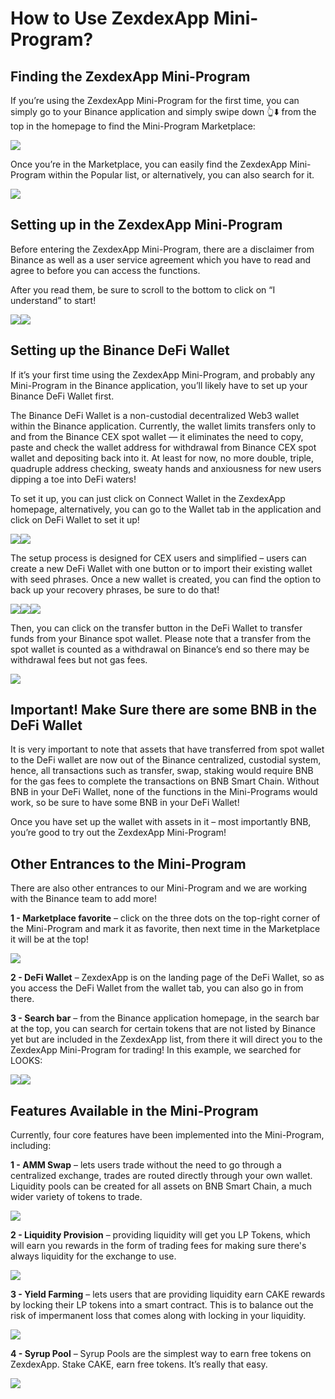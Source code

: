 # How to Use ZexdexApp Mini-Program?

## Finding the ZexdexApp Mini-Program

If you’re using the ZexdexApp Mini-Program for the first time, you can simply go to your Binance application and simply swipe down 👆⬇️ from the top in the homepage to find the Mini-Program Marketplace:

![](https://lh4.googleusercontent.com/xVDtwaX2VT61jjzz0u7HlNFCKHo\_uenCUdl7o15bH3fbhW8S53u3AtUHLX-E5JjvKm8HIf\_rouRbUCRfTDIRtP50WYYb9zsDHlD3Beembt3f7L8OEkS4doq8dtaXCpVyiHSFk17eEjbEv9pMmaxLcg0)

Once you’re in the Marketplace, you can easily find the ZexdexApp Mini-Program within the Popular list, or alternatively, you can also search for it.

![](https://lh3.googleusercontent.com/FPdXdr0AzYOHeEyKTmBxAXuaVcUZ7Mccj5CyBeu6qJIkvjwXZXrogyiC238tYVvHOqYCCtj2T8oKQSDBzJ5idKymPsiJfEV-jdq82ehjF6UciSlhRg9XKm1eJjkwxNjrmqgnjaH1wtXuwL2Doxa-vNI)

## Setting up in the ZexdexApp Mini-Program

Before entering the ZexdexApp Mini-Program, there are a disclaimer from Binance as well as a user service agreement which you have to read and agree to before you can access the functions.

After you read them, be sure to scroll to the bottom to click on “I understand” to start!

![](https://lh5.googleusercontent.com/g1bOPrn9pnL5TTk4taiNCCUUy56U9ZTChDCB7BI5gofpZMiJLc3iLl-iLHG97WCJRigBSCdz7FQF1LqT-7qgiddVyTBIXeLDyO7B4yuT2oZKuwJUDIYwVKbwfC-q8gJvS6t2S3T4zcPCVjkvnkpZalA)![](https://lh5.googleusercontent.com/EAQ9ygC-rr\_jvn4SE2ikGi6ldBrxATY4nxbbKsvMpGJUWKN4H3Pvk0wqnaNX1u6CV33TVMXBaUg0YCK0LFl9ESpQ7SKzYK1z9CjCj2Jy6zLOPlKySx5F3VFYLUeLH5isUe\_5EBdLDH6vxpgxoQFL1gw)

## Setting up the Binance DeFi Wallet

If it’s your first time using the ZexdexApp Mini-Program, and probably any Mini-Program in the Binance application, you’ll likely have to set up your Binance DeFi Wallet first.

The Binance DeFi Wallet is a non-custodial decentralized Web3 wallet within the Binance application. Currently, the wallet limits transfers only to and from the Binance CEX spot wallet — it eliminates the need to copy, paste and check the wallet address for withdrawal from Binance CEX spot wallet and depositing back into it. At least for now, no more double, triple, quadruple address checking, sweaty hands and anxiousness for new users dipping a toe into DeFi waters!

To set it up, you can just click on Connect Wallet in the ZexdexApp homepage, alternatively, you can go to the Wallet tab in the application and click on DeFi Wallet to set it up!

![](https://lh6.googleusercontent.com/7aiVAr\_OsJwFZc9z2GQ83vQrvAqxl6MHOIL\_cryu7m-V7lNpYcOYV-F0M30e-kloMUhgvzDoNr2w6tgBOu6ZRUVywXznaj7CwdKeKl9EoYwvcmdAMhS7Ss3-VMCC5XbzxW2O6lyMExUzYRw4PXFcnjw)![](https://lh6.googleusercontent.com/AcINKIHyDL76P2nS98B4nYvSuv6VY7uywCLh\_OzWahgX9La6tGQfEusw0CtKTd0AhR4Xwwp5syc\_\_KRMPhxeiR227d\_nv8EfZyvxLrBpK0SUn1QlngI39n9NrthkwFSYQ7Wa1UGiGm4hTeGTwTLEmLQ)

The setup process is designed for CEX users and simplified – users can create a new DeFi Wallet with one button or to import their existing wallet with seed phrases. Once a new wallet is created, you can find the option to back up your recovery phrases, be sure to do that!

![](https://lh4.googleusercontent.com/XLOIQ75QeM0JJ1i\_nCOhYn3fBpYR-atlh-S7f0q0lyS4UrB3wD22zdAQ9ULGz3FsWEvhPOyptx8RhMZmV4g6-mHf2mSafTxmZuIUDqarl8RUMjrXR-IKCvOND8SHdH8h6YKII1-xTg-\_gGACUDNjanI)![](https://lh3.googleusercontent.com/o03FdO3\_TDXGPihTAw6XxaYy2pBSSBUzDIBbLsx4TLXxmcNHIa92hLBikmqWTaQney24Bp8vV3w9YOpPEB2Y7srcLi5rVcjvp4g4M2quFspG0vL5h1Sbhnv6wO4JBPYNTjfBQh1V8VKWCrl21vM6DO0)![](https://lh4.googleusercontent.com/iSdbdnynUksjooLm8soSolCHTX8ZP48xBRUPMZOMiTZudvPXEHVmG-pJ-\_pJGk6xfsoHMOLI8EEibWvPH\_dH3bIjt9PGcho4kFy1\_8lycmdVgGlx7mQn3agqb2ipSral8wjv7NlCbMYgYx5OEIdcwQ0)

Then, you can click on the transfer button in the DeFi Wallet to transfer funds from your Binance spot wallet. Please note that a transfer from the spot wallet is counted as a withdrawal on Binance’s end so there may be withdrawal fees but not gas fees.

![](https://lh4.googleusercontent.com/u53X1V\_F7qDrLx9xLZBUUCUXKBUFhQbadVxK3RW1B6pgoKsabgFtDFYprE\_qxUtn6NTxx4j1Olls6VdutFX8f8142DQK5pn4xybTyipRZL07KOhtB\_py-9eI1Kyq2XiuWBHxrV48xp\_Fc4DuNZPDKn4)

## Important! Make Sure there are some BNB in the DeFi Wallet

It is very important to note that assets that have transferred from spot wallet to the DeFi wallet are now out of the Binance centralized, custodial system, hence, all transactions such as transfer, swap, staking would require BNB for the gas fees to complete the transactions on BNB Smart Chain. Without BNB in your DeFi Wallet, none of the functions in the Mini-Programs would work, so be sure to have some BNB in your DeFi Wallet!

Once you have set up the wallet with assets in it – most importantly BNB, you’re good to try out the ZexdexApp Mini-Program!

## Other Entrances to the Mini-Program

There are also other entrances to our Mini-Program and we are working with the Binance team to add more!

**1 - Marketplace favorite** – click on the three dots on the top-right corner of the Mini-Program and mark it as favorite, then next time in the Marketplace it will be at the top!

![](https://lh4.googleusercontent.com/qJ-1UtxFnj4jm2STF8l2s-fWgIMoZPrbUmYkA\_UExUhF6l-mf6IcRVSS1e9QIYUAQr-AQ1RX4vRfq3cmdEwuZ5sqk6uN5KKmKpxm-1FpwL2mmlZVeDLzB4GxunkNyKz3FAu\_9FsHbzBHVK6q\_XkIP0c)

**2 - DeFi Wallet** – ZexdexApp is on the landing page of the DeFi Wallet, so as you access the DeFi Wallet from the wallet tab, you can also go in from there.&#x20;

**3 - Search bar** – from the Binance application homepage, in the search bar at the top, you can search for certain tokens that are not listed by Binance yet but are included in the ZexdexApp list, from there it will direct you to the ZexdexApp Mini-Program for trading! In this example, we searched for LOOKS:

![](https://lh3.googleusercontent.com/nsMXS-XuSBeV-vlNMuwbWBn6nG5SEVrsa-jWsKIuiPcBXgPm6-i2HkXGCGYZz3SegcA8-s7bU8zUL7dJfO5i7ovefQ8NiLZ906dn91mNIVz2XffvQjblLKSylxcCmE-pWcVBssz4UTJ9AxU3t2GUO2M)![](https://lh5.googleusercontent.com/yq8gIJxkI2TD3wDsMzKXS\_9Iwb-kz6F5xQNnpCZnEBC8M3X6NlJkCJ-xyCO4yeyDknkkqCNnW3Vg0xdJdlV\_7WBnTmZLTblV7C4rOnHd9wZPSUIk6dMOrTGc7JtakG1Zqi4UDl2uneOHNosi7k492ns)

## Features Available in the Mini-Program

Currently, four core features have been implemented into the Mini-Program, including:

**1 - AMM Swap** – lets users trade without the need to go through a centralized exchange, trades are routed directly through your own wallet. Liquidity pools can be created for all assets on BNB Smart Chain, a much wider variety of tokens to trade.

![](https://lh4.googleusercontent.com/29UK87CLSQ1mkD41fZ36Ayx7hX\_gKIxwUQgPCIeLLHo279elzP7odSw2IIAn2CSDYE3vHMgyadD-tAbzysQe3nCE8vP8H6EHGZJzHyp8EJCWsJ0rWNisELF6JnksBp8lIYpHanRT\_-jlZA-EezVQRIk)

**2 - Liquidity Provision** – providing liquidity will get you LP Tokens, which will earn you rewards in the form of trading fees for making sure there's always liquidity for the exchange to use.

![](https://lh6.googleusercontent.com/D0RlhpDLIEDJ9JWr6VzzxvyKvGvLo5gCSq0Ll66vfqCceLYG9YqUFL4hlt8N4yEtYV4jH0Z9HvgBgBI7oyHz2vsEgN7bcorW22osyYW\_8pEDj0kxecN16CVrnwyAKuodtc11nhkjHv4Rw8PVrWSxUqQ)

**3 - Yield Farming** – lets users that are providing liquidity earn CAKE rewards by locking their LP tokens into a smart contract. This is to balance out the risk of impermanent loss that comes along with locking in your liquidity.

![](https://lh5.googleusercontent.com/kQ4NsAQ9G6uHSKnbRW3eKRrO9kc1i7P3LZgSMxq72uZErIlxRZyfzVXwI8VV-tusvnjlULcHQBt0DeqBk4klrQbQ1y5jF9srbn85jNCKAp9Xj-aQgMtsX7MmRYiCHG7u8XJ7Dd7rR5PmRSYK-39gxwU)

**4 - Syrup Pool** – Syrup Pools are the simplest way to earn free tokens on ZexdexApp. Stake CAKE, earn free tokens. It’s really that easy.

![](https://lh4.googleusercontent.com/v-20iAeKRe6umVYydaaFszUFuj01m8wW7g4Bsl-LLq5abfyGrBRjJGFeHQP8BfG5iKPhPmTXSf-TOQDo1Tij5952B3i4VO\_vHhZoLQ3kllsD8fqsP-vIbd3BrB4eu8yB7HtedbaJP9H4-NBHWl2t\_bg)
